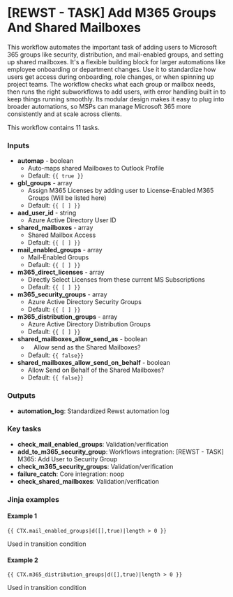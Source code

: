 # \[REWST - TASK] Add M365 Groups And Shared Mailboxes

This workflow automates the important task of adding users to Microsoft 365 groups like security, distribution, and mail-enabled groups, and setting up shared mailboxes. It's a flexible building block for larger automations like employee onboarding or department changes. Use it to standardize how users get access during onboarding, role changes, or when spinning up project teams. The workflow checks what each group or mailbox needs, then runs the right subworkflows to add users, with error handling built in to keep things running smoothly. Its modular design makes it easy to plug into broader automations, so MSPs can manage Microsoft 365 more consistently and at scale across clients.

This workflow contains 11 tasks.

### Inputs

* **automap** - boolean
  * Auto-maps shared Mailboxes to Outlook Profile
  * Default: `{{ true }}`
* **gbl\_groups** - array
  * Assign M365 Licenses by adding user to License-Enabled M365 Groups (Will be listed here)
  * Default: `{{ [ ] }}`
* **aad\_user\_id** - string
  * Azure Active Directory User ID
* **shared\_mailboxes** - array
  * Shared Mailbox Access
  * Default: `{{ [ ] }}`
* **mail\_enabled\_groups** - array
  * Mail-Enabled Groups
  * Default: `{{ [ ] }}`
* **m365\_direct\_licenses** - array
  * Directly Select Licenses from these current MS Subscriptions
  * Default: `{{ [ ] }}`
* **m365\_security\_groups** - array
  * Azure Active Directory Security Groups
  * Default: `{{ [ ] }}`
* **m365\_distribution\_groups** - array
  * Azure Active Directory Distribution Groups
  * Default: `{{ [ ] }}`
* **shared\_mailboxes\_allow\_send\_as** - boolean
  * ㅤAllow send as the Shared Mailboxes?
  * Default: `{{ false}}`
* **shared\_mailboxes\_allow\_send\_on\_behalf** - boolean
  * Allow Send on Behalf of the Shared Mailboxes?
  * Default: `{{ false}}`

### Outputs

* **automation\_log**: Standardized Rewst automation log

### Key tasks

* **check\_mail\_enabled\_groups**: Validation/verification
* **add\_to\_m365\_security\_group**: Workflows integration: \[REWST - TASK] M365: Add User to Security Group
* **check\_m365\_security\_groups**: Validation/verification
* **failure\_catch**: Core integration: noop
* **check\_shared\_mailboxes**: Validation/verification

### Jinja examples

#### Example 1

```jinja
{{ CTX.mail_enabled_groups|d([],true)|length > 0 }}
```

Used in transition condition

#### Example 2

```jinja
{{ CTX.m365_distribution_groups|d([],true)|length > 0 }}
```

Used in transition condition
